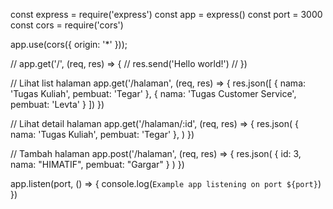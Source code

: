 const express = require('express')
const app = express()
const port = 3000
const cors = require('cors')

app.use(cors({
  origin: '*'
}));

// app.get('/', (req, res) => {
//   res.send('Hello world!')
// })

// Lihat list halaman
app.get('/halaman', (req, res) => {
  res.json([
    {
      nama: 'Tugas Kuliah',
      pembuat: 'Tegar'
    },
    {
      nama: 'Tugas Customer Service',
      pembuat: 'Levta'
    }
  ])
})

// Lihat detail halaman
app.get('/halaman/:id', (req, res) => {
  res.json(
    {
      nama: 'Tugas Kuliah',
      pembuat: 'Tegar'
    },
  )
})

// Tambah halaman
app.post('/halaman', (req, res) => {
  res.json(
    {
      id: 3,
      nama: "HIMATIF",
      pembuat: "Gargar"
    }
  )
})


app.listen(port, () => {
  console.log(`Example app listening on port ${port}`)
})
